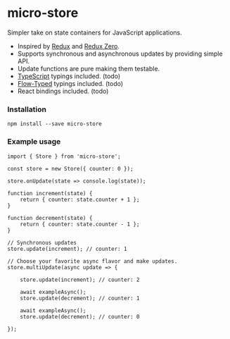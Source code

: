 # micro-store
Simpler take on state containers for JavaScript applications.

- Inspired by [Redux](https://github.com/reactjs/redux) and [Redux Zero](https://github.com/concretesolutions/redux-zero).
- Supports synchronous and asynchronous updates by providing simple API.
- Update functions are pure making them testable.
- [TypeScript](https://github.com/Microsoft/TypeScript) typings included. (todo)
- [Flow-Typed](https://github.com/flowtype/flow-typed) typings included. (todo)
- React bindings included. (todo)

### Installation

`npm install --save micro-store`

### Example usage

```
import { Store } from 'micro-store';

const store = new Store({ counter: 0 });

store.onUpdate(state => console.log(state));

function increment(state) {
    return { counter: state.counter + 1 };
}

function decrement(state) {
    return { counter: state.counter - 1 };
}

// Synchronous updates
store.update(increment); // counter: 1

// Choose your favorite async flavor and make updates.
store.multiUpdate(async update => {

    store.update(increment); // counter: 2

    await exampleAsync();
    store.update(decrement); // counter: 1

    await exampleAsync();
    store.update(decrement); // counter: 0

});

```
